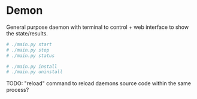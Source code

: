 # Demon
General purpose daemon with terminal to control + web interface to show the state/results.

```bash
# ./main.py start
# ./main.py stop
# ./main.py status

# ./main.py install
# ./main.py uninstall
```

TODO: "reload" command to reload daemons source code within the same process? 
